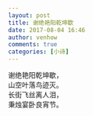 ```yaml
---
layout: post
title: 谢绝艳阳乾坤歇
date: 2017-08-04 16:46
author: venhow
comments: true
categories: [小诗]
---
```

<div>谢绝艳阳乾坤歇，</div>

<div>
<div>山空叶落鸟迹灭。</div>
<div>长街飞丝离人泪，</div>
<div>秉烛宴卧良宵节。</div>
</div>
